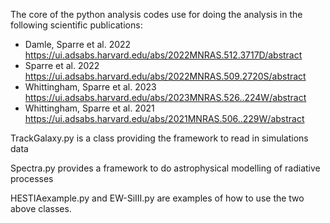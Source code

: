 The core of the python analysis codes use for doing the analysis in the following scientific publications:

- Damle, Sparre et al. 2022 https://ui.adsabs.harvard.edu/abs/2022MNRAS.512.3717D/abstract
- Sparre et al. 2022 https://ui.adsabs.harvard.edu/abs/2022MNRAS.509.2720S/abstract
- Whittingham, Sparre et al. 2023 https://ui.adsabs.harvard.edu/abs/2023MNRAS.526..224W/abstract
- Whittingham, Sparre et al. 2021 https://ui.adsabs.harvard.edu/abs/2021MNRAS.506..229W/abstract


TrackGalaxy.py is a class providing the framework to read in simulations data

Spectra.py provides a framework to do astrophysical modelling of radiative processes

HESTIAexample.py and EW-SiIII.py are examples of how to use the two above classes.
